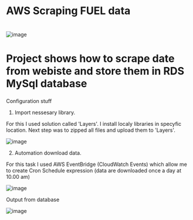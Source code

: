 # AWS Scraping FUEL data <h1> 

![image](https://user-images.githubusercontent.com/60892908/132874696-7661e6c9-394a-4720-a2b6-9b77bc634568.png)

# Project shows how to scrape date from webiste and store them in RDS MySql database <h3>
  
Configuration stuff
 1) Import nessesary library. 
  
  For this I used solution called 'Layers'. I install localy libraries in specyfic location. Next step was to zipped all files and upload them to 'Layers'.
  
![image](https://user-images.githubusercontent.com/60892908/132942955-b251649f-292d-467f-81fa-0b4b98db5df0.png)

 2) Automation download data.
  
  For this task I used AWS EventBridge (CloudWatch Events) which allow me to create Cron Schedule expression (data are downloaded once a day at 10.00 am)
  
  ![image](https://user-images.githubusercontent.com/60892908/132943789-59a7ed28-78db-4f14-b1fb-c89c7aa60efd.png)

 Output from database
 
 ![image](https://user-images.githubusercontent.com/60892908/132944253-8a0162a5-35d0-4362-8110-4f663d4d9e53.png)

  

